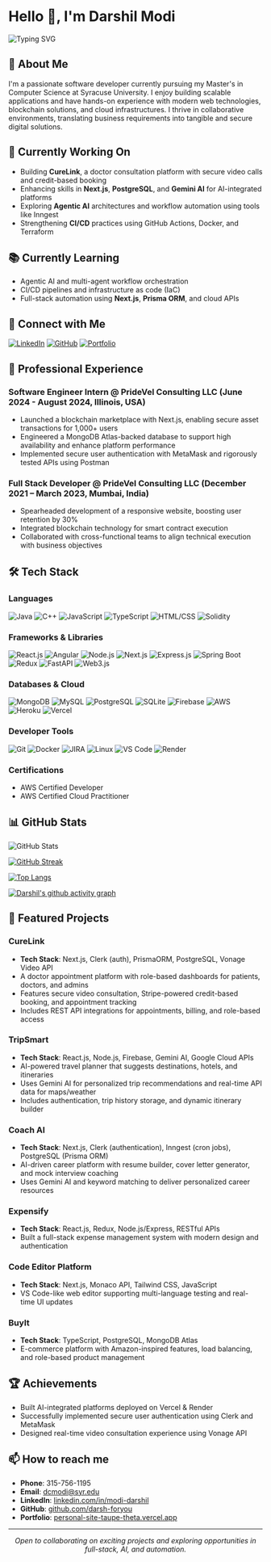 # Hello 👋, I'm Darshil Modi

![Typing SVG](https://readme-typing-svg.herokuapp.com?font=Fira+Code&pause=1000&width=435&lines=Software+Developer+%7C+Full+Stack+Engineer+%7C+Blockchain+Enthusiast)

## 🚀 About Me
I'm a passionate software developer currently pursuing my Master's in Computer Science at Syracuse University. I enjoy building scalable applications and have hands-on experience with modern web technologies, blockchain solutions, and cloud infrastructures. I thrive in collaborative environments, translating business requirements into tangible and secure digital solutions.

## 🔭 Currently Working On
- Building **CureLink**, a doctor consultation platform with secure video calls and credit-based booking  
- Enhancing skills in **Next.js**, **PostgreSQL**, and **Gemini AI** for AI-integrated platforms  
- Exploring **Agentic AI** architectures and workflow automation using tools like Inngest  
- Strengthening **CI/CD** practices using GitHub Actions, Docker, and Terraform  

## 📚 Currently Learning
- Agentic AI and multi-agent workflow orchestration  
- CI/CD pipelines and infrastructure as code (IaC)  
- Full-stack automation using **Next.js**, **Prisma ORM**, and cloud APIs  

## 🔗 Connect with Me
[![LinkedIn](https://img.shields.io/badge/LinkedIn-0077B5?style=for-the-badge&logo=linkedin&logoColor=white)](https://linkedin.com/in/modi-darshil)
[![GitHub](https://img.shields.io/badge/GitHub-181717?style=for-the-badge&logo=github)](https://github.com/darsh-foryou)
[![Portfolio](https://img.shields.io/badge/Portfolio-000000?style=for-the-badge&logo=About.me&logoColor=white)](https://personal-site-taupe-theta.vercel.app/)

## 💼 Professional Experience

### Software Engineer Intern @ PrideVel Consulting LLC (June 2024 - August 2024, Illinois, USA)
- Launched a blockchain marketplace with Next.js, enabling secure asset transactions for 1,000+ users  
- Engineered a MongoDB Atlas-backed database to support high availability and enhance platform performance  
- Implemented secure user authentication with MetaMask and rigorously tested APIs using Postman  

### Full Stack Developer @ PrideVel Consulting LLC (December 2021 – March 2023, Mumbai, India)
- Spearheaded development of a responsive website, boosting user retention by 30%  
- Integrated blockchain technology for smart contract execution  
- Collaborated with cross-functional teams to align technical execution with business objectives  

## 🛠️ Tech Stack

### Languages
![Java](https://img.shields.io/badge/Java-ED8B00?style=for-the-badge&logo=openjdk&logoColor=white)
![C++](https://img.shields.io/badge/C++-00599C?style=for-the-badge&logo=cplusplus&logoColor=white)
![JavaScript](https://img.shields.io/badge/JavaScript-F7DF1E?style=for-the-badge&logo=javascript&logoColor=black)
![TypeScript](https://img.shields.io/badge/TypeScript-007ACC?style=for-the-badge&logo=typescript&logoColor=white)
![HTML/CSS](https://img.shields.io/badge/HTML%2FCSS-E34F26?style=for-the-badge&logo=html5&logoColor=white)
![Solidity](https://img.shields.io/badge/Solidity-363636?style=for-the-badge&logo=solidity&logoColor=white)

### Frameworks & Libraries
![React.js](https://img.shields.io/badge/React.js-20232A?style=for-the-badge&logo=react&logoColor=61DAFB)
![Angular](https://img.shields.io/badge/Angular-DD0031?style=for-the-badge&logo=angular&logoColor=white)
![Node.js](https://img.shields.io/badge/Node.js-43853D?style=for-the-badge&logo=node.js&logoColor=white)
![Next.js](https://img.shields.io/badge/Next.js-000000?style=for-the-badge&logo=next.js&logoColor=white)
![Express.js](https://img.shields.io/badge/Express.js-404D59?style=for-the-badge)
![Spring Boot](https://img.shields.io/badge/Spring_Boot-6DB33F?style=for-the-badge&logo=spring-boot&logoColor=white)
![Redux](https://img.shields.io/badge/Redux-764ABC?style=for-the-badge&logo=redux&logoColor=white)
![FastAPI](https://img.shields.io/badge/FastAPI-009688?style=for-the-badge&logo=fastapi&logoColor=white)
![Web3.js](https://img.shields.io/badge/Web3.js-F16822?style=for-the-badge&logo=web3.js&logoColor=white)

### Databases & Cloud
![MongoDB](https://img.shields.io/badge/MongoDB-4EA94B?style=for-the-badge&logo=mongodb&logoColor=white)
![MySQL](https://img.shields.io/badge/MySQL-4479A1?style=for-the-badge&logo=mysql&logoColor=white)
![PostgreSQL](https://img.shields.io/badge/PostgreSQL-336791?style=for-the-badge&logo=postgresql&logoColor=white)
![SQLite](https://img.shields.io/badge/SQLite-07405E?style=for-the-badge&logo=sqlite&logoColor=white)
![Firebase](https://img.shields.io/badge/Firebase-FFCA28?style=for-the-badge&logo=firebase&logoColor=black)
![AWS](https://img.shields.io/badge/AWS-232F3E?style=for-the-badge&logo=amazon-aws&logoColor=white)
![Heroku](https://img.shields.io/badge/Heroku-430098?style=for-the-badge&logo=heroku&logoColor=white)
![Vercel](https://img.shields.io/badge/Vercel-000000?style=for-the-badge&logo=vercel&logoColor=white)

### Developer Tools
![Git](https://img.shields.io/badge/Git-F05032?style=for-the-badge&logo=git&logoColor=white)
![Docker](https://img.shields.io/badge/Docker-2496ED?style=for-the-badge&logo=docker&logoColor=white)
![JIRA](https://img.shields.io/badge/JIRA-0052CC?style=for-the-badge&logo=jira&logoColor=white)
![Linux](https://img.shields.io/badge/Linux-FCC624?style=for-the-badge&logo=linux&logoColor=black)
![VS Code](https://img.shields.io/badge/VS%20Code-007ACC?style=for-the-badge&logo=visual%20studio%20code&logoColor=white)
![Render](https://img.shields.io/badge/Render-46E3B7?style=for-the-badge&logo=render&logoColor=white)

### Certifications
- AWS Certified Developer  
- AWS Certified Cloud Practitioner  

## 📊 GitHub Stats
![GitHub Stats](https://github-readme-stats.vercel.app/api?username=darsh-foryou&show_icons=true&theme=radical)

[![GitHub Streak](https://github-readme-streak-stats.herokuapp.com/?user=darsh-foryou&theme=radical)](https://git.io/streak-stats)

[![Top Langs](https://github-readme-stats.vercel.app/api/top-langs/?username=darsh-foryou&layout=compact&theme=radical)](https://github.com/anuraghazra/github-readme-stats)

[![Darshil's github activity graph](https://github-readme-activity-graph.vercel.app/graph?username=darsh-foryou&theme=react-dark)](https://github.com/ashutosh00710/github-readme-activity-graph)

## 🎯 Featured Projects

### CureLink
- **Tech Stack**: Next.js, Clerk (auth), PrismaORM, PostgreSQL, Vonage Video API  
- A doctor appointment platform with role-based dashboards for patients, doctors, and admins  
- Features secure video consultation, Stripe-powered credit-based booking, and appointment tracking  
- Includes REST API integrations for appointments, billing, and role-based access  

### TripSmart
- **Tech Stack**: React.js, Node.js, Firebase, Gemini AI, Google Cloud APIs  
- AI-powered travel planner that suggests destinations, hotels, and itineraries  
- Uses Gemini AI for personalized trip recommendations and real-time API data for maps/weather  
- Includes authentication, trip history storage, and dynamic itinerary builder  

### Coach AI
- **Tech Stack**: Next.js, Clerk (authentication), Inngest (cron jobs), PostgreSQL (Prisma ORM)  
- AI-driven career platform with resume builder, cover letter generator, and mock interview coaching  
- Uses Gemini AI and keyword matching to deliver personalized career resources  

### Expensify
- **Tech Stack**: React.js, Redux, Node.js/Express, RESTful APIs  
- Built a full-stack expense management system with modern design and authentication  

### Code Editor Platform
- **Tech Stack**: Next.js, Monaco API, Tailwind CSS, JavaScript  
- VS Code-like web editor supporting multi-language testing and real-time UI updates  

### BuyIt
- **Tech Stack**: TypeScript, PostgreSQL, MongoDB Atlas  
- E-commerce platform with Amazon-inspired features, load balancing, and role-based product management  


## 🏆 Achievements
- Built AI-integrated platforms deployed on Vercel & Render  
- Successfully implemented secure user authentication using Clerk and MetaMask  
- Designed real-time video consultation experience using Vonage API  

## 📫 How to reach me
- **Phone**: 315-756-1195  
- **Email**: [dcmodi@syr.edu](mailto:dcmodi@syr.edu)  
- **LinkedIn**: [linkedin.com/in/modi-darshil](https://linkedin.com/in/modi-darshil)  
- **GitHub**: [github.com/darsh-foryou](https://github.com/darsh-foryou)  
- **Portfolio**: [personal-site-taupe-theta.vercel.app](https://personal-site-taupe-theta.vercel.app/)

---

<p align="center">
  <i>Open to collaborating on exciting projects and exploring opportunities in full-stack, AI, and automation.</i>
</p>
